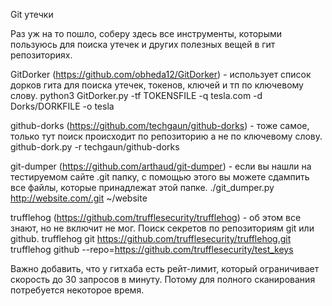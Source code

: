 Git утечки

Раз уж на то пошло, соберу здесь все инструменты, которыми пользуюсь для поиска утечек и других полезных вещей в гит репозиториях.

GitDorker (https://github.com/obheda12/GitDorker) - использует список дорков гита для поиска утечек, токенов, ключей и тп по ключевому слову.
python3 GitDorker.py -tf TOKENSFILE -q tesla.com -d Dorks/DORKFILE -o tesla

github-dorks (https://github.com/techgaun/github-dorks) - тоже самое, только тут поиск происходит по репозиторию а не по ключевому слову.
github-dork.py -r techgaun/github-dorks

git-dumper (https://github.com/arthaud/git-dumper) - если вы нашли на тестируемом сайте .git папку, с помощью этого вы можете сдампить все файлы, которые принадлежат этой папке.
./git_dumper.py http://website.com/.git ~/website

trufflehog (https://github.com/trufflesecurity/trufflehog) - об этом все знают, но не включит не мог. Поиск секретов по репозиториям git или github.
trufflehog git https://github.com/trufflesecurity/trufflehog.git
trufflehog github --repo=https://github.com/trufflesecurity/test_keys

Важно добавить, что у гитхаба есть рейт-лимит, который ограничивает скорость до 30 запросов в минуту. Потому для полного сканирования потребуется некоторое время.
